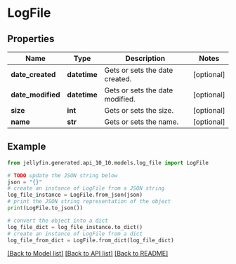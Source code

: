 # LogFile


## Properties

Name | Type | Description | Notes
------------ | ------------- | ------------- | -------------
**date_created** | **datetime** | Gets or sets the date created. | [optional] 
**date_modified** | **datetime** | Gets or sets the date modified. | [optional] 
**size** | **int** | Gets or sets the size. | [optional] 
**name** | **str** | Gets or sets the name. | [optional] 

## Example

```python
from jellyfin.generated.api_10_10.models.log_file import LogFile

# TODO update the JSON string below
json = "{}"
# create an instance of LogFile from a JSON string
log_file_instance = LogFile.from_json(json)
# print the JSON string representation of the object
print(LogFile.to_json())

# convert the object into a dict
log_file_dict = log_file_instance.to_dict()
# create an instance of LogFile from a dict
log_file_from_dict = LogFile.from_dict(log_file_dict)
```
[[Back to Model list]](../README.md#documentation-for-models) [[Back to API list]](../README.md#documentation-for-api-endpoints) [[Back to README]](../README.md)


